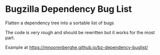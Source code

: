 Bugzilla Dependency Bug List
=====================

Flatten a dependency tree into a sortable list of bugs

The code is very rough and should be rewritten but it works for the most part.

Example at https://mnoorenberghe.github.io/bz-dependency-buglist/
